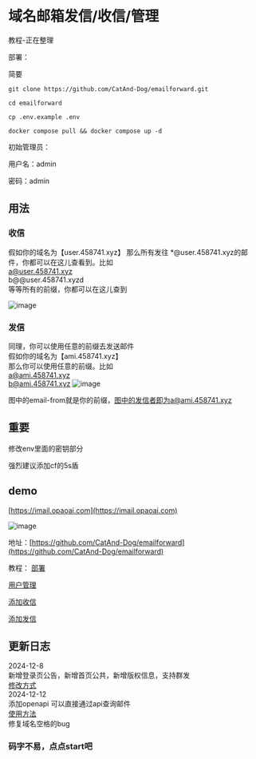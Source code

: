 
# 域名邮箱发信/收信/管理

教程-正在整理

部署：

简要

```
git clone https://github.com/CatAnd-Dog/emailforward.git

cd emailforward

cp .env.example .env

docker compose pull && docker compose up -d
```
初始管理员：

用户名：admin

密码：admin

## 用法
### 收信
假如你的域名为【user.458741.xyz】
那么所有发往 *@user.458741.xyz的邮件，你都可以在这儿查看到。比如  
a@user.458741.xyz   
b@@user.458741.xyzd   
等等所有的前缀，你都可以在这儿查到

![image](https://img.opaoai.com/i/2024/12/08/67555f3aa36ec.webp)

### 发信

同理，你可以使用任意的前缀去发送邮件   
假如你的域名为【ami.458741.xyz】  
那么你可以使用任意的前缀。比如   
a@ami.458741.xyz   
b@ami.458741.xyz
![image](https://img.opaoai.com/i/2024/12/08/67555e7746c49.webp)

图中的email-from就是你的前缀，图中的发信者即为a@ami.458741.xyz   


## 重要
修改env里面的密钥部分

强烈建议添加cf的5s盾


##  demo
[https://imail.opaoai.com](https://imail.opaoai.com)

![image](https://img.opaoai.com/i/2024/12/07/67542f06b3792.webp)

地址：[https://github.com/CatAnd-Dog/emailforward](https://github.com/CatAnd-Dog/emailforward)

教程：
[部署](https://oneperfect.cn/1335/)

[用户管理](https://oneperfect.cn/1351/)

[添加收信](https://oneperfect.cn/1337/)

[添加发信](https://oneperfect.cn/1369/)


## 更新日志
2024-12-8  
新增登录页公告，新增首页公共，新增版权信息，支持群发  
[修改方式](https://oneperfect.cn/1365/)   
2024-12-12  
添加openapi 可以直接通过api查询邮件   
[使用方法](/docs/openapi.md)   
修复域名空格的bug

### 码字不易，点点start吧
